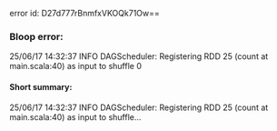 error id: D27d777rBnmfxVKOQk71Ow==
### Bloop error:

25/06/17 14:32:37 INFO DAGScheduler: Registering RDD 25 (count at main.scala:40) as input to shuffle 0
#### Short summary: 

25/06/17 14:32:37 INFO DAGScheduler: Registering RDD 25 (count at main.scala:40) as input to shuffle...